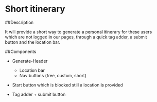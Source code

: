 # Short itinerary

##Description

It will provide a short way to generate a personal itinerary for these users which are not logged in our pages, through a quick tag adder, a submit button and the location bar.

##Components
  - Generate-Header
    - Location bar
    - Nav buttons (free, custom, short)

  - Start button which is blocked still a location is provided
  
  - Tag adder + submit button
  
  